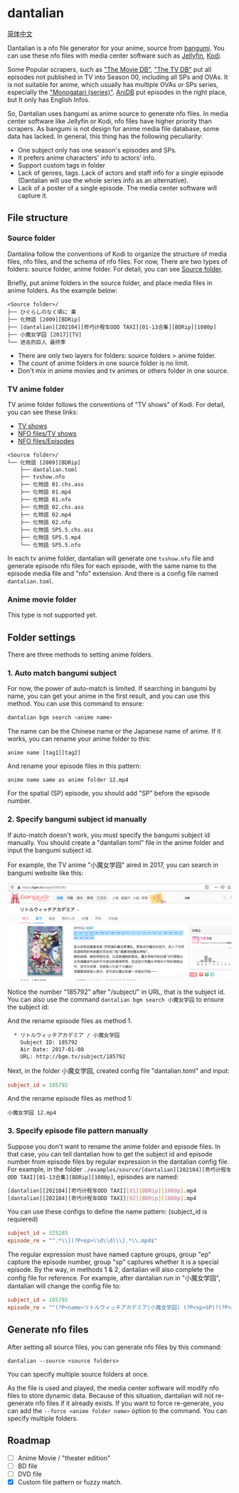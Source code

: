 # dantalian

[简体中文](./README_cn.md)

Dantalian is a nfo file generator for your anime, source from [bangumi](https://bangumi.tv/). You can use these nfo
files with media center software such as [Jellyfin](https://jellyfin.org/), [Kodi](https://kodi.tv/).

Some Popular scrapers, such as ["The Movie DB"](https://www.themoviedb.org), ["The TV DB"](https://thetvdb.com/)
put all episodes not published in TV into Season 00, including all SPs and OVAs. It is not suitable for anime,
which usually has multiple OVAs or SPs series, especially the
["Monogatari (series)"](https://www.themoviedb.org/tv/46195/season/0).  [AniDB](https://anidb.net/) put episodes in the
right place, but It only has English Infos.

So, Dantalian uses bangumi as anime source to generate nfo files. In media center software like Jellyfin or Kodi, nfo
files have higher priority than scrapers. As bangumi is not design for anime media file database, some data has lacked.
In general, this thing has the following peculiarity:

* One subject only has one season's episodes and SPs.
* It prefers anime characters' info to actors' info.
* Support custom tags in folder
* Lack of genres, tags. Lack of actors and staff info for a single episode
(Dantalian will use the whole series info as an alternative).
* Lack of a poster of a single episode. The media center software will capture it.

## File structure

### Source folder

Dantalina follow the conventions of Kodi to organize the structure of media files, nfo files, and the schema of nfo
files. For now, There are two types of folders: source folder, anime folder. For detail, you can see
[Source folder](https://kodi.wiki/view/Source_folder).

Briefly,  put anime folders in the source folder, and place media files in anime folders. As the example below:

```
<Source folder>/
├── ひぐらしのなく頃に 業
├── 化物語 [2009][BDRip]
├── [dantalian][202104][奇巧计程车ODD TAXI][01-13合集][BDRip][1080p]
├── 小魔女学园 [2017][TV]
└── 进击的巨人 最终季
```

* There are only two layers for folders: source folders > anime folder.
* The count of anime folders in one source folder is no limit.
* Don't mix in anime movies and tv animes or others folder in one source.


### TV anime folder

TV anime folder follows the conventions of "TV shows" of Kodi. For detail, you can see these links:

* [TV shows](https://kodi.wiki/view/Naming_video_files/TV_shows)
* [NFO files/TV shows](https://kodi.wiki/view/NFO_files/TV_shows)
* [NFO files/Episodes](https://kodi.wiki/view/NFO_files/Episodes)

```
<Source folder>/
└── 化物語 [2009][BDRip]
    ├── dantalian.toml
    ├── tvshow.nfo
    ├── 化物語 01.chs.ass
    ├── 化物語 01.mp4
    ├── 化物語 01.nfo
    ├── 化物語 02.chs.ass
    ├── 化物語 02.mp4
    ├── 化物語 02.nfo
    ├── 化物語 SP5.5.chs.ass
    ├── 化物語 SP5.5.mp4
    └── 化物語 SP5.5.nfo
```

In each tv anime folder, dantalian will generate one `tvshow.nfo` file and generate episode nfo files for each episode,
with the same name to the episode media file and "nfo" extension. And there is a config file named `dantalian.toml`.

### Anime movie folder

This type is not supported yet.

## Folder settings

There are three methods to setting anime folders.

### 1. Auto match bangumi subject

For now, the power of auto-match is limited. If searching in bangumi by name, you can get your anime in the first
result, and you can use this method. You can use this command to ensure:

```sh
dantalian bgm search <anime name>
```

The name can be the Chinese name or the Japanese name of anime. If it works, you can rename your anime folder to this: 

```
anime name [tag1][tag2]
```

And rename your episode files in this pattern:

```
anime name same as anime folder 12.mp4
```

For the spatial (SP) episode, you should add "SP" before the episode number.

### 2. Specify bangumi subject id manually

If auto-match doesn't work, you must specify the bangumi subject id manually. You should create a "dantalian toml" file
in the anime folder and input the bangumi subject id.

For example, the TV anime "小魔女学园" aired in 2017, you can search in bangumi website like this:

![bangumi subject 185792](./imgs/subject_185792.png)

Notice the number "185792" after "/subject/" in URL, that is the subject id.
You can also use the command `dantalian bgm search 小魔女学园` to ensure the subject id:

And the rename episode files as method 1.

```
  * リトルウィッチアカデミア / 小魔女学园
    Subject ID: 185792
    Air Date: 2017-01-08
    URL: http://bgm.tv/subject/185792
```

Next, in the folder 小魔女学园, created config file "dantalian.toml" and input:

```toml
subject_id = 185792
```

And the rename episode files as method 1:

```
小魔女学园 12.mp4
```

### 3. Specify episode file pattern manually

Suppose you don't want to rename the anime folder and episode files. In that case, you can tell dantalian how to get the
subject id and episode number from episode files by regular expression in the dantalian config file.  For example, in
the folder `./examples/source/[dantalian][202104][奇巧计程车ODD TAXI][01-13合集][BDRip][1080p]`, episodes are named:

```sh
[dantalian][202104][奇巧计程车ODD TAXI][01][BDRip][1080p].mp4
[dantalian][202104][奇巧计程车ODD TAXI][02][BDRip][1080p].mp4
```

You can use these configs to define the name pattern: (subject_id is requiered)

```toml
subject_id = 325285
episode_re = "^.*\\[(?P<ep>\\d\\d)\\].*\\.mp4$"
```
The regular expression must have named capture groups, group "ep" capture the episode number, group "sp" captures
whether it is a special episode. By the way, in methods 1 & 2, dantalian will also complete the config file for
reference. For example, after dantalian run in "小魔女学园", dantalian will change the config file to:

```toml
subject_id = 185792
episode_re = "^(?P<name>リトルウィッチアカデミア|小魔女学园) (?P<sp>SP)?(?P<ep>[.\\d]+)\\."
```

## Generate nfo files

After setting all source files, you can generate nfo files by this command:

```
dantalian --source <source folders>
```

You can specify multiple source folders at once.

As the file is used and played, the media center software will modify nfo files to store dynamic data. Because of this
situation, dantalian will not re-generate nfo files if it already exists. If you want to force re-generate, you can add
the `--force <anime folder name>` option to the command. You can specify multiple folders.

## Roadmap

- [ ] Anime Movie / "theater edition"
- [ ] BD file
- [ ] DVD file
- [x] Custom file pattern or fuzzy match.
